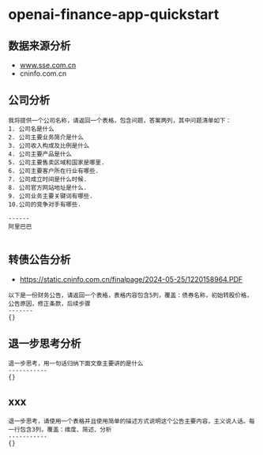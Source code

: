 # openai-finance-app-quickstart
## 数据来源分析
 - www.sse.com.cn
 - cninfo.com.cn

## 公司分析
```
我将提供一个公司名称，请返回一个表格，包含问题，答案两列，其中问题清单如下：
1. 公司名是什么
2. 公司主要业务简介是什么
3. 公司收入构成及比例是什么
4. 公司主要产品是什么
5. 公司主要售卖区域和国家是哪里.
6. 公司主要客户所在行业有哪些.
7. 公司成立时间是什么时候.
8. 公司官方网站地址是什么.
9. 公司业务主要关键词有哪些.
10.公司的竞争对手有哪些.

------
阿里巴巴


```


## 转债公告分析
- https://static.cninfo.com.cn/finalpage/2024-05-25/1220158964.PDF
```
以下是一份财务公告，请返回一个表格，表格内容包含5列，覆盖：债券名称，初始转股价格，公告原因，修正条款，后续步骤
-------
{}
```

## 退一步思考分析
```
退一步思考，用一句话归纳下面文章主要讲的是什么
-----------
{}
```

## xxx
```
退一步思考，请使用一个表格并且使用简单的描述方式说明这个公告主要内容，主义说人话。每一行包含3列，覆盖：维度、简述、分析
-----------
{}
```
